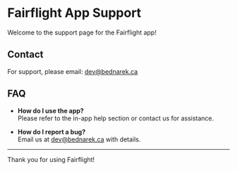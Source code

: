 # Fairflight App Support

Welcome to the support page for the Fairflight app!

## Contact

For support, please email: [dev@bednarek.ca](mailto:dev@bednarek.ca)

## FAQ

- **How do I use the app?**  
  Please refer to the in-app help section or contact us for assistance.

- **How do I report a bug?**  
  Email us at [dev@bednarek.ca](mailto:dev@bednarek.ca) with details.

---

Thank you for using Fairflight!
